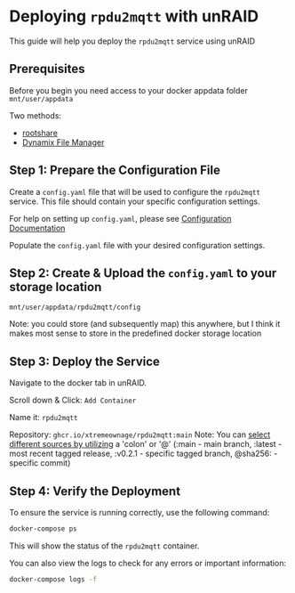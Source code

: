 # Deploying `rpdu2mqtt` with unRAID

This guide will help you deploy the `rpdu2mqtt` service using unRAID

## Prerequisites

Before you begin you need access to your docker appdata folder `mnt/user/appdata`

Two methods:
 - [rootshare](https://forums.unraid.net/topic/58053-video-guide-how-to-setup-a-root-share-in-unraid-1-share-to-rule-them-all/)
 - [Dynamix File Manager](https://forums.unraid.net/topic/120982-dynamix-file-manager/)

## Step 1: Prepare the Configuration File

Create a `config.yaml` file that will be used to configure the `rpdu2mqtt` service. This file should contain your specific configuration settings.

For help on setting up `config.yaml`, please see [Configuration Documentation](./../../docs/Configuration.md)

Populate the `config.yaml` file with your desired configuration settings.

## Step 2: Create & Upload the `config.yaml` to your storage location

`mnt/user/appdata/rpdu2mqtt/config`

Note: you could store (and subsequently map) this anywhere, but I think it makes most sense to store in the predefined docker storage location

## Step 3: Deploy the Service

Navigate to the docker tab in unRAID.

Scroll down & Click: `Add Container`

Name it: `rpdu2mqtt`

Repository: `ghcr.io/xtremeownage/rpdu2mqtt:main`
Note: You can [select different sources by utilizing](https://docs.github.com/en/packages/working-with-a-github-packages-registry/working-with-the-container-registry#pulling-container-images) a 'colon' or '@' (:main - main branch, :latest - most recent tagged release, :v0.2.1 - specific tagged branch, @sha256: - specific commit)


## Step 4: Verify the Deployment

To ensure the service is running correctly, use the following command:

```bash
docker-compose ps
```

This will show the status of the `rpdu2mqtt` container.

You can also view the logs to check for any errors or important information:

```bash
docker-compose logs -f
```
